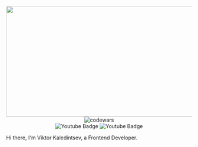 <div id="header" align="center">
   <img src="https://mir-s3-cdn-cf.behance.net/project_modules/max_1200/4ff07986208593.5d9a654e92f36.gif" width="900" height="300/>
</div>
</br>
<div id="codewars" align="center" top="10">
<img src="https://www.codewars.com/users/Zit8/badges/small" alt="codewars"/>
</div>
<div id="badges" align="center">
  <img src="https://img.shields.io/badge/Telegram-white?style=for-the-badge&logo=youtube&logoColor=black" alt="Youtube Badge"/>
  <img src="https://img.shields.io/badge/YouTube-red?style=for-the-badge&logo=youtube&logoColor=white" alt="Youtube Badge"/>  
</div>


Hi there, I'm Viktor Kaledintsev, a Frontend Developer.





